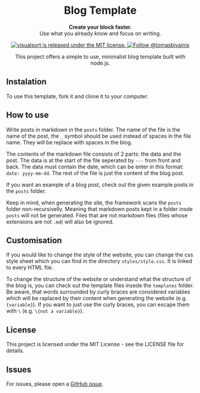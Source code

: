 <h1 align="center"> 
  Blog Template
</h1>

<p align="center"> 
  <strong>Create your block faster.</strong><br> 
  Use what you already know and focus on writing.
</p>

<p align="center">
  <a href="https://github.com/TomasBivainis/visualsort/blob/main/LICENSE">
    <img src="https://img.shields.io/badge/license-MIT-blue.svg" alt="visualsort is released under the MIT license." />
  </a>
  <a href="https://x.com/tomasbivainis">
    <img src="https://img.shields.io/twitter/url?url=https%3A%2F%2Fx.com%2Ftomasbivainis&label=Follow%20me" alt="Follow @tomasbivainis" />
  </a>
</p>

<p align="center">
  This project offers a simple to use, minimalist blog template built with node.js.
</p>

## Instalation

To use this template, fork it and clone it to your computer.

## How to use

Write posts in markdown in the `posts` folder. The name of the file is the name of the post, the `_` symbol should be used instead of spaces in the file name. They will be replace with spaces in the blog.

The contents of the markdown file consists of 2 parts: the data and the post. The data is at the start of the file seperated by `---` from front and back. The data must contain the date, which can be enter in this format: `date: yyyy-mm-dd`. The rest of the file is just the content of the blog post.

If you want an example of a blog post, check out the given example posts in the `posts` folder.

Keep in mind, when generating the site, the framework scans the `posts` folder non-recursivelly. Meaning that markdown posts kept in a folder insde `posts` will not be generated. Files that are not markdown files (files whose extensions are not `.md`) will also be ignored.

## Customisation

If you would like to change the style of the website, you can change the css style sheet which you can find in the directory `styles/style.css`. It is linked to every HTML file.

To change the structure of the website or understand what the structure of the blog is, you can check out the template files insede the `templates` folder. Be aware, that words surrounded by curly braces are considered variables which will be raplaced by their content when generating the website (e.g. `{variable}`). If you want to just use the curly braces, you can escape them with `\` (e.g. `\{not a variable}`).

## License

This project is licensed under the MIT License - see the LICENSE file for details.

## Issues

For issues, please open a [GitHub issue](https://github.com/TomasBivainis/blog-template/issues).
